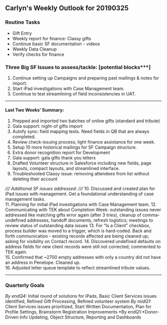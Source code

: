 ## Carlyn's Weekly Outlook for 20190325
### Routine Tasks
* Gift Entry
* Weekly report for finance: Classy gifts
* Continue basic SF documentation - videos
* Weekly Data Cleanup
* Verify checks for finance

### Three Big SF Issues to assess/tackle: [potential blocks***]
1. Continue setting up Campaigns and preparing past mailings & notes for import.  
2. Start iPad investigations with Case Management team.  
3. Continue to test streamlining of field inconsistencies in UAT.  

- - - -
#### Last Two Weeks’ Summary:
1. Prepped and imported two batches of online gifts (standard and tribute)
2. Gala support: night-of gifts import
3. Autofy sync: field mapping tests.  Need fields in QB that are always completed.  
4. Review check-issuing process; light finance assistance for one week.
5. Setup 10 more historical mailings for SF Campaign structure.
6. Extra donor recognition report for Development
7. Gala support: gala gifts thank you letters
8. Drafted Volunteer structure in Salesforce including new fields, page layouts, compact layouts, and streamlined interface.  
9. Troubleshooted Classy issue: removing attendees from list without deleting their account

*/// Additional SF issues addressed: ///*
10. Discussed and created plan for iPad issues with management.  Get a foundational understanding of case management tasks.  
11. Planning for initial iPad investigations with Case Management team.
12. Communicating with TEK about Completion Week: outstanding issues never addressed like matching gifts error again (after 3 tries), cleanup of comma-undefined addresses, handoff documents, refresh logistics; meetings to review status of outstanding data issues
13. For “Is a Client” checkbox, process builder was moved to a trigger, which is hard-coded.  Back and forth communication - existing records affected are being cleaned up; asking for visibility on Contact record.
14. Discovered undefined defaults on address fields for new client records were still not corrected; commented to TEK again.  
15. Confirmed that ~2700 empty addresses with only a country did not have an address in Penelope.  Cleaned up.  
16. Adjusted letter queue template to reflect streamlined tribute values. 

- - - -
### Quarterly Goals
*By endQ4:* Initial round of solutions for iPads, Basic Client Services issues identified, Refined Gift Processing, Refined volunteer system
*By midQ1:* Client Services issues prioritized, Start Written Documentation, Plan for Profile Settings, Brainstorm Registration Improvements
*By endQ1:*Donor-Driven Info Updating, Object Structure, Reporting and Dashboards